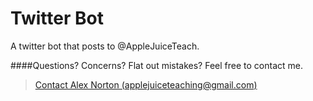 Twitter Bot
===========

A twitter bot that posts to @AppleJuiceTeach.





####Questions?  Concerns?  Flat out mistakes?  Feel free to contact me.

> [Contact Alex Norton (applejuiceteaching@gmail.com)](mailto:applejuiceteaching@gmail.com)